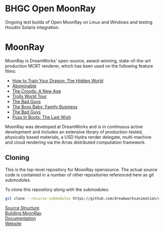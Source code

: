 # BHGC Open MoonRay

Ongoing test builds of Open MoonRay on Linux and Windows and testing Houdini Solaris integration.

# MoonRay
MoonRay is DreamWorks’ open-source, award-winning, state-of-the-art production MCRT renderer, which has been used on the following feature films:
* [How to Train Your Dragon: The Hidden World](https://www.dreamworks.com/movies/how-to-train-your-dragon-the-hidden-world)
* [Abominable](https://www.dreamworks.com/movies/abominable)
* [The Croods: A New Age](https://www.dreamworks.com/movies/the-croods-2)
* [Trolls World Tour](https://www.dreamworks.com/movies/trolls-world-tour) 
* [The Bad Guys](https://www.dreamworks.com/movies/the-bad-guys)
* [The Boss Baby: Family Business](https://www.dreamworks.com/movies/the-boss-baby-2)  
* [The Bad Guys](https://www.dreamworks.com/movies/the-bad-guys)
* [Puss In Boots: The Last Wish](https://www.dreamworks.com/movies/puss-in-boots-the-last-wish)

MoonRay was developed at DreamWorks and is in continuous active development and includes an extensive
library of production-tested, physically based materials, a USD Hydra render delegate, multi-machine and cloud rendering via the
Arras distributed computation framework.

## Cloning
This is the top-level repository for MoonRay opensource. The actual source code is contained in a number of other repositories referenced here as git submodules.

To clone this repository along with the submodules:
```bash
git clone --recurse-submodules https://github.com/dreamworksanimation/openmoonray.git
```

[Source Structure](https://dreamworksanimation.github.io/openmoonray-docs/developers-guide/source-structure/)  
[Building MoonRay](https://dreamworksanimation.github.io/openmoonray-docs/getting-started/installation/building-moonray/)  
[Documentation](https://dreamworksanimation.github.io/openmoonray-docs/)  
[Website](https://openmoonray.org/)  

